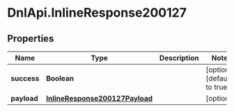 # DnlApi.InlineResponse200127

## Properties
Name | Type | Description | Notes
------------ | ------------- | ------------- | -------------
**success** | **Boolean** |  | [optional] [default to true]
**payload** | [**InlineResponse200127Payload**](InlineResponse200127Payload.md) |  | [optional] 


